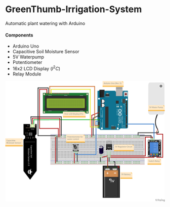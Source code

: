 # GreenThumb-Irrigation-System
Automatic plant watering with Arduino

#### Components
- Arduino Uno
- Capacitive Soil Moisture Sensor
- 5V Waterpump
- Potentiometer
- 16x2 LCD Display ($I^2C$)
- Relay Module

![Breadboard](/GreenThumb_Prototype_bb.png)
